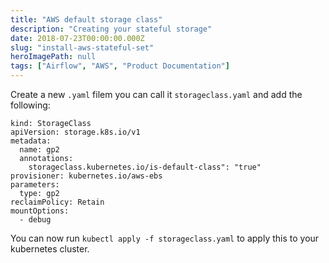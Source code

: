 ```yaml
---
title: "AWS default storage class"
description: "Creating your stateful storage"
date: 2018-07-23T00:00:00.000Z
slug: "install-aws-stateful-set"
heroImagePath: null
tags: ["Airflow", "AWS", "Product Documentation"]
---
```


Create a new `.yaml` filem you can call it `storageclass.yaml` and add the following:
```
kind: StorageClass
apiVersion: storage.k8s.io/v1
metadata:
  name: gp2
  annotations:
    storageclass.kubernetes.io/is-default-class": "true"
provisioner: kubernetes.io/aws-ebs
parameters:
  type: gp2
reclaimPolicy: Retain
mountOptions:
  - debug
  ```
You can now run `kubectl apply -f storageclass.yaml` to apply this to your kubernetes cluster. 
